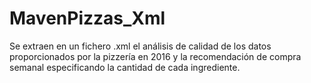 # MavenPizzas_Xml
Se extraen en un fichero .xml el análisis de calidad de los datos proporcionados por la pizzería en 2016 y la recomendación de compra semanal especificando la cantidad de cada ingrediente.
